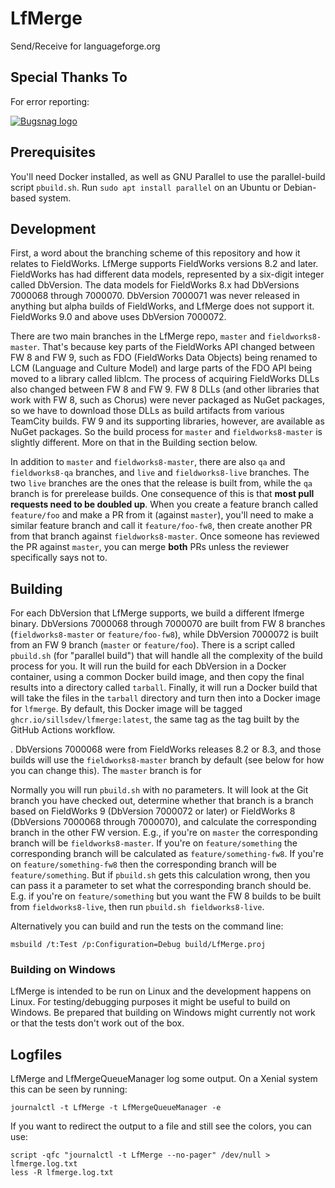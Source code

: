 # LfMerge

Send/Receive for languageforge.org

## Special Thanks To

For error reporting:

[![Bugsnag logo](readme_images/bugsnag-logo.png "Bugsnag")](https://bugsnag.com/blog/bugsnag-loves-open-source)

## Prerequisites

You'll need Docker installed, as well as GNU Parallel to use the parallel-build script `pbuild.sh`. Run `sudo apt install parallel` on an Ubuntu or Debian-based system.

## Development

First, a word about the branching scheme of this repository and how it relates to FieldWorks. LfMerge supports FieldWorks versions 8.2 and later. FieldWorks has had different data models, represented by a six-digit integer called DbVersion. The data models for FieldWorks 8.x had DbVersions 7000068 through 7000070. DbVersion 7000071 was never released in anything but alpha builds of FieldWorks, and LfMerge does not support it. FieldWorks 9.0 and above uses DbVersion 7000072.

There are two main branches in the LfMerge repo, `master` and `fieldworks8-master`. That's because key parts of the FieldWorks API changed between FW 8 and FW 9, such as FDO (FieldWorks Data Objects) being renamed to LCM (Language and Culture Model) and large parts of the FDO API being moved to a library called liblcm. The process of acquiring FieldWorks DLLs also changed between FW 8 and FW 9. FW 8 DLLs (and other libraries that work with FW 8, such as Chorus) were never packaged as NuGet packages, so we have to download those DLLs as build artifacts from various TeamCity builds. FW 9 and its supporting libraries, however, are available as NuGet packages. So the build process for `master` and `fieldworks8-master` is slightly different. More on that in the Building section below.

In addition to `master` and `fieldworks8-master`, there are also `qa` and `fieldworks8-qa` branches, and `live` and `fieldworks8-live` branches. The two `live` branches are the ones that the release is built from, while the `qa` branch is for prerelease builds. One consequence of this is that **most pull requests need to be doubled up**. When you create a feature branch called `feature/foo` and make a PR from it (against `master`), you'll need to make a similar feature branch and call it `feature/foo-fw8`, then create another PR from that branch against `fieldworks8-master`. Once someone has reviewed the PR against `master`, you can merge **both** PRs unless the reviewer specifically says not to.

## Building

For each DbVersion that LfMerge supports, we build a different lfmerge binary. DbVersions 7000068 through 7000070 are built from FW 8 branches (`fieldworks8-master` or `feature/foo-fw8`), while DbVersion 7000072 is built from an FW 9 branch (`master` or `feature/foo`). There is a script called `pbuild.sh` (for "parallel build") that will handle all the complexity of the build process for you. It will run the build for each DbVersion in a Docker container, using a common Docker build image, and then copy the final results into a directory called `tarball`. Finally, it will run a Docker build that will take the files in the `tarball` directory and turn then into a Docker image for `lfmerge`. By default, this Docker image will be tagged `ghcr.io/sillsdev/lfmerge:latest`, the same tag as the tag built by the GitHub Actions workflow.

. DbVersions 7000068 were from FieldWorks releases 8.2 or 8.3, and those builds will use the `fieldworks8-master` branch by default (see below for how you can change this). The `master` branch is for

Normally you will run `pbuild.sh` with no parameters. It will look at the Git branch you have checked out, determine whether that branch is a branch based on FieldWorks 9 (DbVersion 7000072 or later) or FieldWorks 8 (DbVersions 7000068 through 7000070), and calculate the corresponding branch in the other FW version. E.g., if you're on `master` the corresponding branch will be `fieldworks8-master`. If you're on `feature/something` the corresponding branch will be calculated as `feature/something-fw8`. If you're on `feature/something-fw8` then the corresponding branch will be `feature/something`. But if `pbuild.sh` gets this calculation wrong, then you can pass it a parameter to set what the corresponding branch should be. E.g. if you're on `feature/something` but you want the FW 8 builds to be built from `fieldworks8-live`, then run `pbuild.sh fieldworks8-live`.

Alternatively you can build and run the tests on the command line:

	msbuild /t:Test /p:Configuration=Debug build/LfMerge.proj

### Building on Windows

LfMerge is intended to be run on Linux and the development happens on Linux. For testing/debugging
purposes it might be useful to build on Windows. Be prepared that building on Windows might currently
not work or that the tests don't work out of the box.

## Logfiles

LfMerge and LfMergeQueueManager log some output. On a Xenial system this can be seen by running:

	journalctl -t LfMerge -t LfMergeQueueManager -e

If you want to redirect the output to a file and still see the colors, you can use:

	script -qfc "journalctl -t LfMerge --no-pager" /dev/null > lfmerge.log.txt
	less -R lfmerge.log.txt

